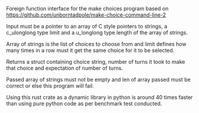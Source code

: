 Foreign function interface for the make choices program based on https://github.com/unborntadpole/make-choice-command-line-2

Input must be a pointer to an array of C style pointers to strings, a c_ulonglong type limit and a u_longlong type length of the array of strings.

Array of strings is the list of choices to choose from and limit defines how many times in a row must it get the same choice for it to be selected.

Returns a struct containing choice string, number of turns it took to make that choice and expectation of number of turns.

Passed array of strings must not be empty and len of array passed must be correct or else this program will fail.

Using this rust crate as a dynamic library in python is around 40 times faster than using pure python code as per benchmark test conducted.
